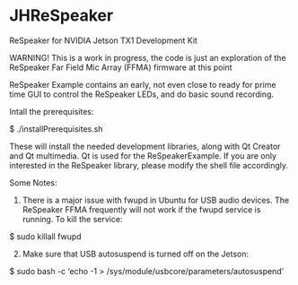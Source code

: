 # JHReSpeaker
ReSpeaker for NVIDIA Jetson TX1 Development Kit

WARNING! This is a work in progress, the code is just an exploration of the ReSpeaker Far Field Mic Array (FFMA) firmware at this point

ReSpeaker Example contains an early, not even close to ready for prime time GUI to control the ReSpeaker LEDs, and do basic sound recording.

Intall the prerequisites:

$ ./installPrerequisites.sh

These will install the needed development libraries, along with Qt Creator and Qt multimedia. Qt is used for the ReSpeakerExample. If you are only interested in the ReSpeaker library, please modify the shell file accordingly.

Some Notes:

1) There is a major issue with fwupd in Ubuntu for USB audio devices. The ReSpeaker FFMA frequently will not work if the fwupd service is running. To kill the service:

$ sudo killall fwupd

2) Make sure that USB autosuspend is turned off on the Jetson:

$ sudo bash -c ‘echo -1 > /sys/module/usbcore/parameters/autosuspend’






